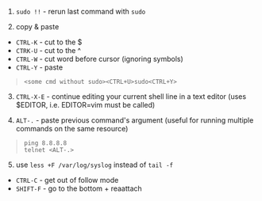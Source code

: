 1. `sudo !!` - rerun last command with `sudo`

2. copy & paste
- `CTRL-K` - cut to the $
- `CTRK-U` - cut to the ^
- `CTRL-W` - cut word before cursor (ignoring symbols)
- `CTRL-Y` - paste
> `<some cmd without sudo><CTRL+U>sudo<CTRL+Y>`

3. `CTRL-X-E` - continue editing your current shell line in a text editor (uses $EDITOR, i.e. EDITOR=vim must be called)

4. `ALT-.` - paste previous command's argument (useful for running multiple commands on the same resource)
> `ping 8.8.8.8`\
> `telnet <ALT-.>`

5. use `less +F /var/log/syslog` instead of `tail -f`
- `CTRL-C` - get out of follow mode
- `SHIFT-F` - go to the bottom + reaattach
